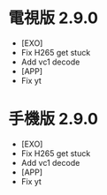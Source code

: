 # 電視版 2.9.0

* [EXO]
* Fix H265 get stuck
* Add vc1 decode
* [APP]
* Fix yt

# 手機版 2.9.0

* [EXO]
* Fix H265 get stuck
* Add vc1 decode
* [APP]
* Fix yt